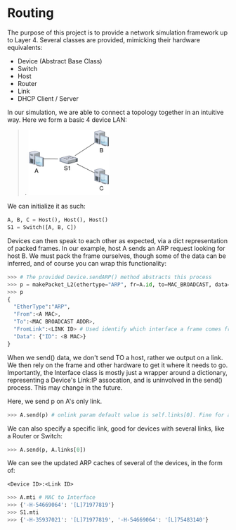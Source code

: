# Routing

The purpose of this project is to provide a network simulation framework up to Layer 4. Several classes are provided, mimicking their hardware equivalents:
 - Device (Abstract Base Class)
 - Switch
 - Host
 - Router
 - Link
 - DHCP Client / Server

In our simulation, we are able to connect a topology together in an intuitive way. Here we form a basic 4 device LAN:

>. <img src="Images/ExDiagram.png" width="40%">

We can initialize it as such:

```python
A, B, C = Host(), Host(), Host()
S1 = Switch([A, B, C])
```

Devices can then speak to each other as expected, via a dict representation of packed frames. In our example, host A sends an ARP request looking for host B. We must pack the frame ourselves, though some of the data can be inferred, and of course you can wrap this functionality:
```python
>>> # The provided Device.sendARP() method abstracts this process
>>> p = makePacket_L2(ethertype="ARP", fr=A.id, to=MAC_BROADCAST, data={"ID":B.id})
>>> p
{
  "EtherType":"ARP",
  "From":<A MAC>,
  "To":<MAC BROADCAST ADDR>,
  "FromLink":<LINK ID> # Used identify which interface a frame comes from, in lieu of an actual hardware port
  "Data": {"ID": <B MAC>}
}
```

When we send() data, we don't send TO a host, rather we output on a link. We then rely on the frame and other hardware to get it where it needs to go. Importantly, the Interface class is mostly just a wrapper around a dictionary, representing a Device's Link:IP assocation, and is uninvolved in the send() process. This may change in the future.

Here, we send p on A's only link.

```python
>>> A.send(p) # onlink param default value is self.links[0]. Fine for a host with only one interface
```

We can also specify a specific link, good for devices with several links, like a Router or Switch:

```python
>>> A.send(p, A.links[0])
```

We can see the updated ARP caches of several of the devices, in the form of:
```
<Device ID>:<Link ID>
```
```python
>>> A.mti # MAC to Interface
>>> {'-H-54669064': '[L]71977819'}
>>> S1.mti
>>> {'-H-35937021': '[L]71977819', '-H-54669064': '[L]75483140'}
```

